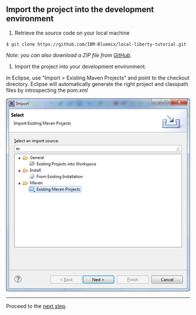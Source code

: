 ## Import the project into the development environment

1. Retrieve the source code on your local machine

  ```
  $ git clone https://github.com/IBM-Bluemix/local-liberty-tutorial.git
  ```

  *Note: you can also download a ZIP file from [GitHub](https://github.com/IBM-Bluemix/local-liberty-tutorial.git).*
  
1. Import the project into your development environment.

  In Eclipse, use "Import > Existing Maven Projects" and point to the checkout directory.
  Eclipse will automatically generate the right project and classpath files by introspecting the *pom.xml*

  ![](images/import-maven-project.png)

---

Proceed to the [next step](002-LIBERTY.md).